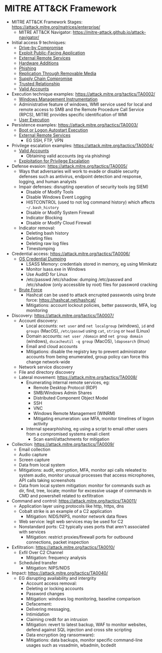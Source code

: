 # MITRE ATT&CK Framework

* MITRE ATT&CK Framework Stages: <https://attack.mitre.org/matrices/enterprise/>
  * MITRE ATT&CK Navigator: <https://mitre-attack.github.io/attack-navigator/>
* Initial access 9 techniques:
  * [Drive-by Compromise](https://attack.mitre.org/techniques/T1189/)
  * [Exploit Public-Facing Application](https://attack.mitre.org/techniques/T1190/)
  * [External Remote Services](https://attack.mitre.org/techniques/T1133/)
  * [Hardware Additions](https://attack.mitre.org/techniques/T1200/)
  * [Phishing](https://attack.mitre.org/techniques/T1566/)
  * [Replication Through Removable Media](https://attack.mitre.org/techniques/T1091/)
  * [Supply Chain Compromise](https://attack.mitre.org/techniques/T1195/)
  * [Trusted Relationship](https://attack.mitre.org/techniques/T1199/)
  * [Valid Accounts](https://attack.mitre.org/techniques/T1078/)
* Execution technique examples: <https://attack.mitre.org/tactics/TA0002/>
  * [Windows Management Instrumentation](https://attack.mitre.org/techniques/T1047/)
  * Administrative feature of windows, WMI service used for local and remote access to SMB and the Remote Procedure Call Service (RPCS), MITRE provides specific identification of WMI
  * [User Execution](https://attack.mitre.org/techniques/T1204/)
* Persistence examples: <https://attack.mitre.org/tactics/TA0003/>
  * [Boot or Logon Autostart Execution](https://attack.mitre.org/techniques/T1547/)
  * [External Remote Services](https://attack.mitre.org/techniques/T1133/)
    * EG SSH, FTP, VPN
* Privilege escalation examples: <https://attack.mitre.org/tactics/TA0004/>
  * [Valid Accounts](https://attack.mitre.org/techniques/T1078/)
    * Obtaining valid accounts (eg via phishing)
  * [Exploitation for Privilege Escalation](https://attack.mitre.org/techniques/T1068/)
* Defense evasion: <https://attack.mitre.org/tactics/TA0005/>
  * Ways that adversaries will work to evade or disable security defenses such as antivirus, endpoint detection and response, logging, and human analysts
  * Impair defenses: disrupting operation of security tools (eg SIEM)
    * Disable of Modify Tools
    * Disable Windows Event Logging
    * HISTCONTROL (used to not log command history) which affects `~/.bash_history`
    * Disable or Modify System Firewall
    * Indicator Blocking
    * Disable or Modify Cloud Firewall
  * Indicator removal:
    * Deleting bash history
    * Deleting files
    * Deleting raw log files
    * Timestomping
* Credential access: <https://attack.mitre.org/tactics/TA0006/>
  * [OS Credential Dumping](https://attack.mitre.org/techniques/T1003/)
    * LSASS Memory: credentials stored in memory, eg using Mimikatz
    * Monitor lsass.exe in Windows
    * Use AuditD for Linux
    * /etc/passwd /etc/shadow: dumping /etc/passwd and /etc/shadow (only accessible by root) files for password cracking
  * [Brute Force](https://attack.mitre.org/techniques/T1110/)
    * Hashcat can be used to attack encrupted passwords using brute force: <https://hashcat.net/hashcat/>
    * Mitigations: account lockout policies, better passwords, MFA, log monitoring
* Discovery: <https://attack.mitre.org/tactics/TA0007/>
  * Account discovery:
    * Local accounts: `net user` and `net localgroup` (windows), `id` and `groups` (MacOS), `/etc/passwd` using `cat`, `string` or `head` (Linux)
    * Domain accounts: `net user /domain` and `net group domain` (windows), `dscacheutil -q group` (MacOS), `ldapsearch` (linux)
    * Email and cloud accounts
    * Mitigations: disable the registry key to prevent administrator accounts from being enumerated, group policy can force this change network-wide
  * Network service discovery
  * File and directory discovery
  * Lateral movement: <https://attack.mitre.org/tactics/TA0008/>
    * Enumerating internal remote services, eg:
      * Remote Desktop Protocol (RDP)
      * SMB/Windows Admin Shares
      * Distributed Component Object Model
      * SSH
      * VNC
      * Windows Remote Management (WINRM)
      * Mitigating enumeration: use MFA, monitor timelines of logon activity
    * Internal spearphishing, eg using a script to email other users from a compromised systems emali client
      * Scan eamil/attachments for mitigation
* Collection: <https://attack.mitre.org/tactics/TA0009/>
  * Email collection
  * Audio capture
  * Screen capture
  * Data from local system
  * Mitigations: audit, encryption, MFA, monitor api calls releated to system audio, monitor unusual processes that access microphones, API calls taking screenshots
  * Data from local system mitigation: monitor for commands such as dir, find, tree, locate; monitor for excessive usage of commands in CMD and powershell related to exfiltration
* Command and control: <https://attack.mitre.org/tactics/TA0011/>
  * Application layer using protocols like http, https, dns
  * Cobalt strike is an example of a C2 application  
    * Mitigation: NIDS/NIPS, monitor network data flows
  * Web service: legit web services may be used for C2
  * Nonstandard ports: C2 typically uses ports that aren't associated with services
    * Mitigation: restrict proxies/firewall ports for outbound connections, packet inspection
* Exfiltration: <https://attack.mitre.org/tactics/TA0010/>
  * Exfil Over C2 Channel
    * Mitigation: frequency analysis
  * Scheduled transfer
    * Mitigation: NIPS/NIDS
* Impact: <https://attack.mitre.org/tactics/TA0040/>
  * EG disrupting availability and intergrity
    * Account access removal:
    * Deleting or locking accounts
    * Password changes
    * Mitigation: windows log monitoring, baseline comparison
    * Defacement:
    * Delivering messaging,
    * Intimidation
    * Claiming credit for an intrusion
    * Mitigation: revert to latest backup, WAF to monitor websites, defend against SQL injection and cross site scripting
    * Data encryption (eg ransomware):
    * Mitigations: data backups, monitor specific command-line usages such as vssadmin, wbadmin, bcdedit
